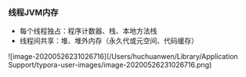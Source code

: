 ### 线程JVM内存

* 每个线程独占：程序计数器、栈、本地方法栈
* 线程间共享：堆、堆外内存（永久代或元空间、代码缓存）

![image-20200526231026716](/Users/huchuanwen/Library/Application Support/typora-user-images/image-20200526231026716.png)